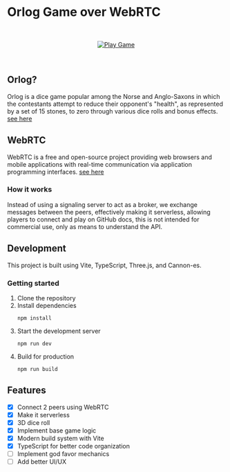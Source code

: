 # Orlog Game over WebRTC

<div align="center">

<br>

[![Play Game]][Link]

</div>

<br>

## Orlog?

Orlog is a dice game popular among the Norse and Anglo-Saxons in which the contestants attempt to reduce their opponent's "health", as represented by a set of 15 stones, to zero through various dice rolls and bonus effects.
[see here](https://www.youtube.com/watch?v=vATOTvBTgeY)

## WebRTC

WebRTC is a free and open-source project providing web browsers and mobile applications with real-time communication via application programming interfaces.
[see here](https://developer.mozilla.org/en-US/docs/Web/API/WebRTC_API)

### How it works

Instead of using a signaling server to act as a broker, we exchange messages between the peers, effectively making it serverless, allowing players to connect and play on GitHub docs, this is not intended for commercial use, only as means to understand the API.

## Development

This project is built using Vite, TypeScript, Three.js, and Cannon-es.

### Getting started

1. Clone the repository
2. Install dependencies
   ```
   npm install
   ```
3. Start the development server
   ```
   npm run dev
   ```
4. Build for production
   ```
   npm run build
   ```

## Features

- [x] Connect 2 peers using WebRTC
- [x] Make it serverless
- [x] 3D dice roll
- [x] Implement base game logic
- [x] Modern build system with Vite
- [x] TypeScript for better code organization
- [ ] Implement god favor mechanics
- [ ] Add better UI/UX

[Play Game]: https://img.shields.io/badge/Play_Game-37a779?style=for-the-badge
[Link]: https://luandev.github.io/orlog/
